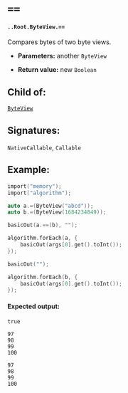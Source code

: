 # `==`

#### `..Root.ByteView.==`

Compares bytes of two byte views.

* **Parameters:** another `ByteView`

* **Return value:** new `Boolean`

## Child of:

[`ByteView`](docs..Root.ByteView.md)

## Signatures:

`NativeCallable`, `Callable`

## Example:

```c
import("memory");
import("algorithm");

auto a.=(ByteView("abcd"));
auto b.=(ByteView(1684234849));

basicOut(a.==(b), "");

algorithm.forEach(a, {
    basicOut(args[0].get().toInt());
});

basicOut("");

algorithm.forEach(b, {
    basicOut(args[0].get().toInt());
});
```

#### Expected output:

```
true

97
98
99
100

97
98
99
100
```